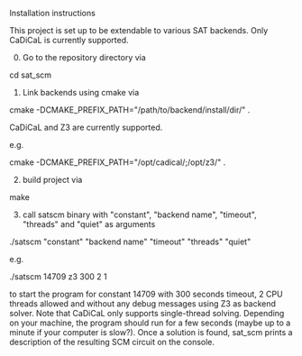 Installation instructions

This project is set up to be extendable to various SAT backends.
Only CaDiCaL is currently supported.

0) Go to the repository directory via

cd sat_scm

1) Link backends using cmake via

cmake -DCMAKE_PREFIX_PATH="/path/to/backend/install/dir/" .

CaDiCaL and Z3 are currently supported.

e.g.

cmake -DCMAKE_PREFIX_PATH="/opt/cadical/;/opt/z3/" .

2) build project via

make

3) call satscm binary with "constant", "backend name", "timeout", "threads" and "quiet" as arguments

./satscm "constant" "backend name" "timeout" "threads" "quiet"

e.g.

./satscm 14709 z3 300 2 1

to start the program for constant 14709 with 300 seconds timeout, 2 CPU threads allowed and without any debug messages using Z3 as backend solver.
Note that CaDiCaL only supports single-thread solving.
Depending on your machine, the program should run for a few seconds (maybe up to a minute if your computer is slow?).
Once a solution is found, sat_scm prints a description of the resulting SCM circuit on the console.
